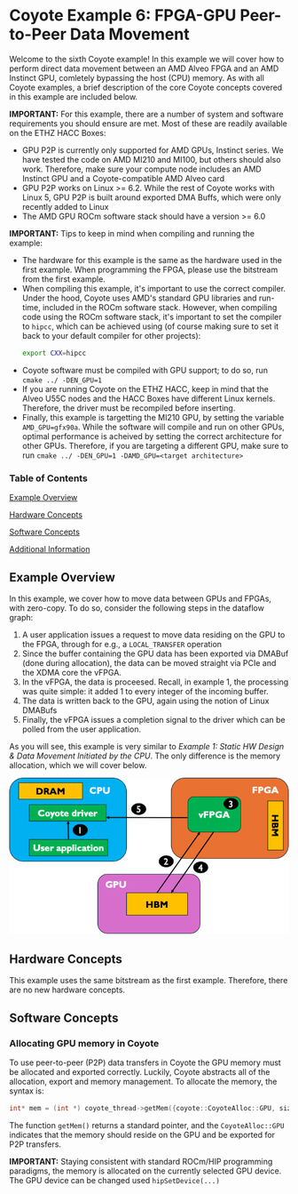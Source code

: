 # Coyote Example 6: FPGA-GPU Peer-to-Peer Data Movement
Welcome to the sixth Coyote example! In this example we will cover how to perform direct data movement between an AMD Alveo FPGA and an AMD Instinct GPU, comletely bypassing the host (CPU) memory. As with all Coyote examples, a brief description of the core Coyote concepts covered in this example are included below.

**IMPORTANT:** For this example, there are a number of system and software requirements you should ensure are met. Most of these are readily available on the ETHZ HACC Boxes:
- GPU P2P is currently only supported for AMD GPUs, Instinct series. We have tested the code on AMD MI210 and MI100, but others should also work. Therefore, make sure your compute node includes an AMD Instinct GPU and a Coyote-compatible AMD Alveo card
- GPU P2P works on Linux >= 6.2. While the rest of Coyote works with Linux 5, GPU P2P is built around exported DMA Buffs, which were only recently added to Linux
- The AMD GPU ROCm software stack should have a version >= 6.0

**IMPORTANT:** Tips to keep in mind when compiling and running the example:
- The hardware for this example is the same as the hardware used in the first example. When programming the FPGA, please use the bitstream from the first example. 
- When compiling this example, it's important to use the correct compiler. Under the hood, Coyote uses AMD's standard GPU libraries and run-time, included in the ROCm software stack. However, when compiling code using the ROCm software stack, it's important to set the compiler to ```hipcc```, which can be achieved using (of course making sure to set it back to your default compiler for other projects):
  ```bash
  export CXX=hipcc
  ```
- Coyote software must be compiled with GPU support; to do so, run ```cmake ../ -DEN_GPU=1```
- If you are running Coyote on the ETHZ HACC, keep in mind that the Alveo U55C nodes and the HACC Boxes have different Linux kernels. Therefore, the driver must be recompiled before inserting.
- Finally, this example is targetting the MI210 GPU, by setting the variable ```AMD_GPU=gfx90a```. While the software will compile and run on other GPUs, optimal performance is acheived by setting the correct architecture for other GPUs. Therefore, if you are targeting a different GPU, make sure to run ```cmake ../ -DEN_GPU=1 -DAMD_GPU=<target architecture>```


### Table of Contents
[Example Overview](#example-overview)

[Hardware Concepts](#hardware-concepts)

[Software Concepts](#software-concepts)

[Additional Information](#additional-information)

## Example Overview
In this example, we cover how to move data between GPUs and FPGAs, with zero-copy. To do so, consider the following steps in the dataflow graph:
1. A user application issues a request to move data residing on the GPU to the FPGA, through for e.g., a ```LOCAL_TRANSFER``` operation
2. Since the buffer containing the GPU data has been exported via DMABuf (done during allocation), the data can be moved straight via PCIe and the XDMA core the vFPGA.
3. In the vFPGA, the data is proceesed. Recall, in example 1, the processing was quite simple: it added 1 to every integer of the incoming buffer.
4. The data is written back to the GPU, again using the notion of Linux DMABufs
5. Finally, the vFPGA issues a completion signal to the driver which can be polled from the user application.

As you will see, this example is very similar to *Example 1: Static HW Design & Data Movement Initiated by the CPU*. The only difference is the memory allocation, which we will cover below.

<div align="center">
  <img src="img/gpu_dataflow.png">
</div>

## Hardware Concepts
This example uses the same bitstream as the first example. Therefore, there are no new hardware concepts.

## Software Concepts

### Allocating GPU memory in Coyote
To use peer-to-peer (P2P) data transfers in Coyote the GPU memory must be allocated and exported correctly. Luckily, Coyote abstracts all of the allocation, export and memory management. To allocate the memory, the syntax is:
```C++
int* mem = (int *) coyote_thread->getMem({coyote::CoyoteAlloc::GPU, size})
```

The function ```getMem()``` returns a standard pointer, and the ```CoyoteAlloc::GPU``` indicates that the memory should reside on the GPU and be exported for P2P transfers.

**IMPORTANT:** Staying consistent with standard ROCm/HIP programming paradigms, the memory is allocated on the currently selected GPU device. The GPU device can be changed used ```hipSetDevice(...)```